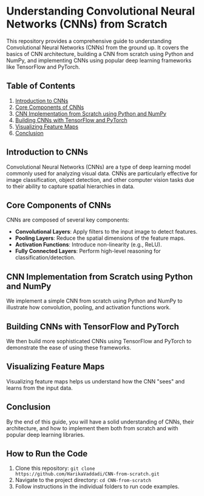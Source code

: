 # Understanding Convolutional Neural Networks (CNNs) from Scratch

This repository provides a comprehensive guide to understanding Convolutional Neural Networks (CNNs) from the ground up. It covers the basics of CNN architecture, building a CNN from scratch using Python and NumPy, and implementing CNNs using popular deep learning frameworks like TensorFlow and PyTorch.

## Table of Contents

1. [Introduction to CNNs](#introduction-to-cnns)
2. [Core Components of CNNs](#core-components-of-cnns)
3. [CNN Implementation from Scratch using Python and NumPy](#cnn-implementation-from-scratch-using-python-and-numpy)
4. [Building CNNs with TensorFlow and PyTorch](#building-cnns-with-tensorflow-and-pytorch)
5. [Visualizing Feature Maps](#visualizing-feature-maps)
6. [Conclusion](#conclusion)

## Introduction to CNNs

Convolutional Neural Networks (CNNs) are a type of deep learning model commonly used for analyzing visual data. CNNs are particularly effective for image classification, object detection, and other computer vision tasks due to their ability to capture spatial hierarchies in data.

## Core Components of CNNs

CNNs are composed of several key components:
- **Convolutional Layers**: Apply filters to the input image to detect features.
- **Pooling Layers**: Reduce the spatial dimensions of the feature maps.
- **Activation Functions**: Introduce non-linearity (e.g., ReLU).
- **Fully Connected Layers**: Perform high-level reasoning for classification/detection.

## CNN Implementation from Scratch using Python and NumPy

We implement a simple CNN from scratch using Python and NumPy to illustrate how convolution, pooling, and activation functions work.

## Building CNNs with TensorFlow and PyTorch

We then build more sophisticated CNNs using TensorFlow and PyTorch to demonstrate the ease of using these frameworks.

## Visualizing Feature Maps

Visualizing feature maps helps us understand how the CNN "sees" and learns from the input data.

## Conclusion

By the end of this guide, you will have a solid understanding of CNNs, their architecture, and how to implement them both from scratch and with popular deep learning libraries.

## How to Run the Code

1. Clone this repository: `git clone https://github.com/HarikaVaddadi/CNN-from-scratch.git`
2. Navigate to the project directory: `cd CNN-from-scratch`
3. Follow instructions in the individual folders to run code examples.


